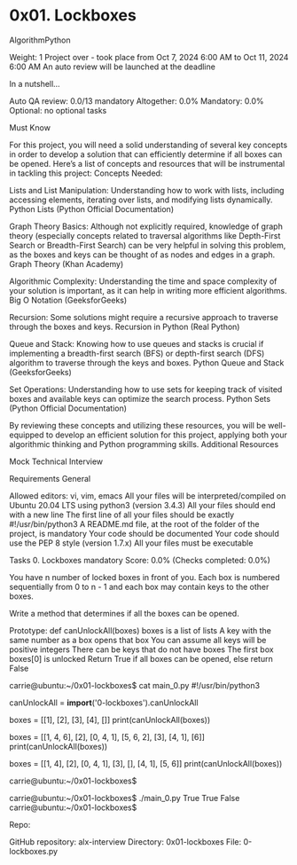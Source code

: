 #  0x01. Lockboxes
AlgorithmPython

Weight: 1
Project over - took place from Oct 7, 2024 6:00 AM to Oct 11, 2024 6:00 AM
An auto review will be launched at the deadline

In a nutshell…

Auto QA review: 0.0/13 mandatory
Altogether:  0.0%
Mandatory: 0.0%
Optional: no optional tasks

Must Know

For this project, you will need a solid understanding of several key concepts in order to develop a solution that can efficiently determine if all boxes can be opened. Here’s a list of concepts and resources that will be instrumental in tackling this project:
Concepts Needed:

Lists and List Manipulation:
Understanding how to work with lists, including accessing elements, iterating over lists, and modifying lists dynamically.
Python Lists (Python Official Documentation)

Graph Theory Basics:
Although not explicitly required, knowledge of graph theory (especially concepts related to traversal algorithms like Depth-First Search or Breadth-First Search) can be very helpful in solving this problem, as the boxes and keys can be thought of as nodes and edges in a graph.
Graph Theory (Khan Academy)

Algorithmic Complexity:
Understanding the time and space complexity of your solution is important, as it can help in writing more efficient algorithms.
Big O Notation (GeeksforGeeks)

Recursion:
Some solutions might require a recursive approach to traverse through the boxes and keys.
Recursion in Python (Real Python)

Queue and Stack:
Knowing how to use queues and stacks is crucial if implementing a breadth-first search (BFS) or depth-first search (DFS) algorithm to traverse through the keys and boxes.
Python Queue and Stack (GeeksforGeeks)

Set Operations:
Understanding how to use sets for keeping track of visited boxes and available keys can optimize the search process.
Python Sets (Python Official Documentation)

By reviewing these concepts and utilizing these resources, you will be well-equipped to develop an efficient solution for this project, applying both your algorithmic thinking and Python programming skills.
Additional Resources

Mock Technical Interview

Requirements
General

Allowed editors: vi, vim, emacs
All your files will be interpreted/compiled on Ubuntu 20.04 LTS using python3 (version 3.4.3)
All your files should end with a new line
The first line of all your files should be exactly #!/usr/bin/python3
A README.md file, at the root of the folder of the project, is mandatory
Your code should be documented
Your code should use the PEP 8 style (version 1.7.x)
All your files must be executable

Tasks
0. Lockboxes
mandatory
Score: 0.0% (Checks completed: 0.0%)

You have n number of locked boxes in front of you. Each box is numbered sequentially from 0 to n - 1 and each box may contain keys to the other boxes.

Write a method that determines if all the boxes can be opened.

Prototype: def canUnlockAll(boxes)
boxes is a list of lists
A key with the same number as a box opens that box
You can assume all keys will be positive integers
There can be keys that do not have boxes
The first box boxes[0] is unlocked
Return True if all boxes can be opened, else return False

carrie@ubuntu:~/0x01-lockboxes$ cat main_0.py
#!/usr/bin/python3

canUnlockAll = __import__('0-lockboxes').canUnlockAll

boxes = [[1], [2], [3], [4], []]
print(canUnlockAll(boxes))

boxes = [[1, 4, 6], [2], [0, 4, 1], [5, 6, 2], [3], [4, 1], [6]]
print(canUnlockAll(boxes))

boxes = [[1, 4], [2], [0, 4, 1], [3], [], [4, 1], [5, 6]]
print(canUnlockAll(boxes))

carrie@ubuntu:~/0x01-lockboxes$

carrie@ubuntu:~/0x01-lockboxes$ ./main_0.py
True
True
False
carrie@ubuntu:~/0x01-lockboxes$

Repo:

GitHub repository: alx-interview
Directory: 0x01-lockboxes
File: 0-lockboxes.py